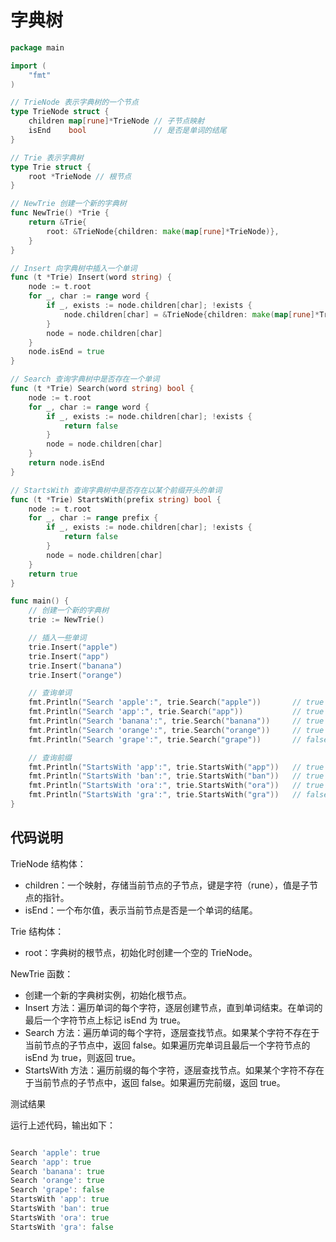 # 字典树

```go
package main

import (
	"fmt"
)

// TrieNode 表示字典树的一个节点
type TrieNode struct {
	children map[rune]*TrieNode // 子节点映射
	isEnd    bool               // 是否是单词的结尾
}

// Trie 表示字典树
type Trie struct {
	root *TrieNode // 根节点
}

// NewTrie 创建一个新的字典树
func NewTrie() *Trie {
	return &Trie{
		root: &TrieNode{children: make(map[rune]*TrieNode)},
	}
}

// Insert 向字典树中插入一个单词
func (t *Trie) Insert(word string) {
	node := t.root
	for _, char := range word {
		if _, exists := node.children[char]; !exists {
			node.children[char] = &TrieNode{children: make(map[rune]*TrieNode)}
		}
		node = node.children[char]
	}
	node.isEnd = true
}

// Search 查询字典树中是否存在一个单词
func (t *Trie) Search(word string) bool {
	node := t.root
	for _, char := range word {
		if _, exists := node.children[char]; !exists {
			return false
		}
		node = node.children[char]
	}
	return node.isEnd
}

// StartsWith 查询字典树中是否存在以某个前缀开头的单词
func (t *Trie) StartsWith(prefix string) bool {
	node := t.root
	for _, char := range prefix {
		if _, exists := node.children[char]; !exists {
			return false
		}
		node = node.children[char]
	}
	return true
}

func main() {
	// 创建一个新的字典树
	trie := NewTrie()

	// 插入一些单词
	trie.Insert("apple")
	trie.Insert("app")
	trie.Insert("banana")
	trie.Insert("orange")

	// 查询单词
	fmt.Println("Search 'apple':", trie.Search("apple"))       // true
	fmt.Println("Search 'app':", trie.Search("app"))           // true
	fmt.Println("Search 'banana':", trie.Search("banana"))     // true
	fmt.Println("Search 'orange':", trie.Search("orange"))     // true
	fmt.Println("Search 'grape':", trie.Search("grape"))       // false

	// 查询前缀
	fmt.Println("StartsWith 'app':", trie.StartsWith("app"))   // true
	fmt.Println("StartsWith 'ban':", trie.StartsWith("ban"))   // true
	fmt.Println("StartsWith 'ora':", trie.StartsWith("ora"))   // true
	fmt.Println("StartsWith 'gra':", trie.StartsWith("gra"))   // false
}
```

## 代码说明

TrieNode 结构体：

- children：一个映射，存储当前节点的子节点，键是字符（rune），值是子节点的指针。
- isEnd：一个布尔值，表示当前节点是否是一个单词的结尾。

Trie 结构体：

- root：字典树的根节点，初始化时创建一个空的 TrieNode。

NewTrie 函数：

- 创建一个新的字典树实例，初始化根节点。
- Insert 方法：遍历单词的每个字符，逐层创建节点，直到单词结束。在单词的最后一个字符节点上标记 isEnd 为 true。
- Search 方法：遍历单词的每个字符，逐层查找节点。如果某个字符不存在于当前节点的子节点中，返回 false。如果遍历完单词且最后一个字符节点的 isEnd 为 true，则返回 true。
- StartsWith 方法：遍历前缀的每个字符，逐层查找节点。如果某个字符不存在于当前节点的子节点中，返回 false。如果遍历完前缀，返回 true。

测试结果

运行上述代码，输出如下：
```go

Search 'apple': true
Search 'app': true
Search 'banana': true
Search 'orange': true
Search 'grape': false
StartsWith 'app': true
StartsWith 'ban': true
StartsWith 'ora': true
StartsWith 'gra': false
```
